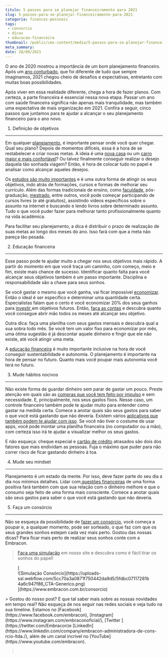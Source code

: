 ```yaml
---
titulo: 5 passos para se planejar financeiramente para 2021
slug: 5-passos-para-se-planejar-financeiramente-para-2021
categoria: financas-pessoais
tags:
 - consorcio
 - dicas
 - educacao-financeira
thumbnail: /public/cms-content/media/5-passos-para-se-planejar-financeiramente-para-2021.jpg
meta_summary: 
date: 28/09/2021
---
```

O ano de 2020 mostrou a importância de um bom planejamento financeiro. Após um [ano conturbado](https://www.embracon.com.br/blog/habitos-de-consumo-antes-durante-e-pos-pandemia), que foi diferente de tudo que sempre imaginamos, 2021 chegou cheio de desafios e expectativas, entretanto com muitas boas possibilidades.

Após viver em essa realidade diferente, chega a hora de fazer planos. Com certeza, a parte financeira é essencial nessa nova etapa. Passar um ano com saúde financeira significa não apenas mais tranquilidade, mas também uma expectativa de mais organização em 2021. Confira a seguir, cinco passos que juntamos para te ajudar a alcançar o seu planejamento financeiro para o ano novo.

 1. Definição de objetivos
--------------------------

Em qualquer [planejamento](https://www.embracon.com.br/blog/como-planejar-se-financeiramente-para-comecar-a-conquistar-seus-objetivos-em-2021), é importante pensar onde você quer chegar. Qual seu plano? Depois de momentos difíceis, essa é a hora de se restabelecer e criar novas metas. A ideia é uma [nova casa](https://www.embracon.com.br/blog/como-construir-a-casa-dos-sonhos-guia-completo) ou um [carro maior e mais confortável](https://www.embracon.com.br/blog/carro-ideal-para-familia)? Ou talvez finalmente conseguir realizar o desejo daquela tão sonhada viagem? Então, é hora de colocar tudo no papel e analisar como alcançar aqueles desejos.

Os [estudos são muito importantes](https://www.embracon.com.br/blog/guia-completo-sobre-o-consorcio-de-educacao) e é uma outra forma de atingir os seus objetivos, indo atrás de formações, cursos e formas de melhorar seu currículo. Além das formas tradicionais de ensino, como [faculdade](https://www.embracon.com.br/blog/consorcio-embracon-para-pagar-faculdade), pós-graduação, [mestrado](https://www.embracon.com.br/blog/entenda-a-diferenca-entre-mestrado-e-doutorado), entre outros, você pode começar participando de cursos livres (e até gratuitos), assistindo vídeos específicos sobre o assunto na internet e buscando e lendo livros sobre determinado assunto. Tudo o que você puder fazer para melhorar tanto profissionalmente quanto na vida acadêmica.

Para facilitar seu planejamento, a dica é distribuir o prazo de realização de suas metas ao longo dos meses do ano. Isso fará com que a meta não pareça tão pesada.

 2. Educação financeira
-----------------------

Esse passo pode te ajudar muito a chegar nos seus objetivos mais rápido. A partir do momento em que você traça um caminho, com começo, meio e fim, existe mais chance de sucesso. Identificar quanto falta para você alcançar seus objetivos também é um passo importante. Disciplina e responsabilidade são a chave para seus sonhos.

Se você gastar o mesmo que você ganha, vai ficar impossível [economizar](https://www.embracon.com.br/blog/como-economizar-nas-contas-de-casa-em-tempos-de-crise-economica). Então o ideal é ser específico e determinar uma quantidade certa. Especialistas falam que o certo é você economizar 20% dos seus ganhos para [investir ](https://www.embracon.com.br/blog/como-investir-em-curto-medio-e-longo-prazo)em objetivos futuros. Então, [faça as contas](https://www.embracon.com.br/blog/como-fazer-um-orcamento-familiar-sem-erro) e descubra quanto você consegue abrir mão todos os meses até alcançar seu objetivo.

Outra dica: faça uma planilha com seus gastos mensais e descubra qual a sua sobra todo mês. Se você tem um valor fixo para economizar por mês, uma ótima sugestão é já descontar aquele dinheiro e fingir que ele não existe, até você atingir uma meta.

A [educação financeira](https://www.embracon.com.br/blog/entenda-a-importancia-da-educacao-financeira-na-sua-vida) é muito importante inclusive na hora de você conseguir sustentabilidade e autonomia. O planejamento é importante na hora de pensar no futuro. Quanto mais você poupar mais autonomia você terá no futuro.

 3. Mude hábitos nocivos 
-------------------------

Não existe forma de guardar dinheiro sem parar de gastar um pouco. Preste atenção em quais são as [compras que você tem feito por impulso](https://www.embracon.com.br/blog/10-importantes-dicas-para-economizar-nas-compras-de-casa) e sem necessidade. E, principalmente, nos seus gastos fixos. Nesse caso, um controle financeiro também pode te ajudar muito para entender como gastar na medida certa. Comece a anotar quais são seus gastos para saber o que você está gastando que não deveria. Existem vários [aplicativos que também podem te ajudar com isso](https://www.embracon.com.br/blog/4-aplicativos-de-financas-para-te-ajudar-a-economizar-mais-dinheiro). Se você não tiver o costume de usar apps, você pode montar uma planilha financeira (no computador ou a mão), com certeza isso irá te ajudar a visualizar melhor os seus gastos.

E não esqueça: cheque especial e [cartão de crédito](https://www.embracon.com.br/blog/divida-de-cartao-de-credito-como-sair-dela-e-nao-entrar-mais) atrasados são dois dos fatores que mais endividam as pessoas. Fuja o máximo que puder para não correr risco de ficar gastando dinheiro à toa.

 4. Mude seu mindset
--------------------

Planejamento é um estado da mente. Por isso, deve fazer parte do seu dia a dia nos mínimos detalhes. Lidar com[ questões financeiras](https://www.embracon.com.br/blog/guardar-poupar-ou-investir-qual-a-diferenca-entre-os-termos) de uma forma positiva fará também com que sua relação com o dinheiro melhore e que o consumo seja feito de uma forma mais consciente. Comece a anotar quais são seus gastos para saber o que você está gastando que não deveria.

 5. Faça um consórcio
---------------------

Não se esqueça da possibilidade de [fazer um consórcio](https://www.embracon.com.br/blog/investimento-na-crise-o-consorcio-sempre-e-um-bom-negocio), você começa a poupar e, a qualquer momento, pode ser sorteado, o que faz com que os seus grandes sonhos estejam cada vez mais perto. Gostou das nossas dicas? Para ficar mais perto de realizar seus sonhos conte com a Embracon.

> [Faça uma simulação](https://www.embracon.com.br/consorcio) em nosso site e descubra como é fácil tirar os sonhos do papel!

<figure class="w-richtext-figure-type-image w-richtext-align-center">[<div>![Simulação Consórcio](https://uploads-ssl.webflow.com/5cc70a3a0871f750442da9d5/5fdbc07117281b4a6c947f86_CTA-Generico.png)</div>](https://www.embracon.com.br/consorcio)</figure>> Gostou do nosso post? E que tal saber mais sobre as nossas novidades em tempo real? Não esqueça de nos seguir nas redes sociais e veja tudo na sua timeline. Estamos no [Facebook](https://www.facebook.com/embracon), [Instagram](https://www.instagram.com/embraconoficial/), [Twitter ](https://twitter.com/Embracon)e [LinkedIn](https://www.linkedin.com/company/embracon-administradora-de-cons-rcio-ltda./), além de um canal incrível no [YouTube](https://www.youtube.com/embracon).

> ‍
